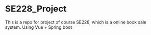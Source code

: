 # SE228_Project

This is a repo for project of course SE228, which is a online book sale system.
Using Vue + Spring boot
